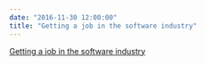 ```yaml
---
date: "2016-11-30 12:00:00"
title: "Getting a job in the software industry"
---
```


[Getting a job in the software industry](/lemire/blog/2016/11-30-getting-a-job-in-the-software-industry)

